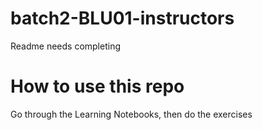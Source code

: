 # batch2-BLU01-instructors
Readme needs completing 


# How to use this repo 
Go through the Learning Notebooks, then do the exercises
